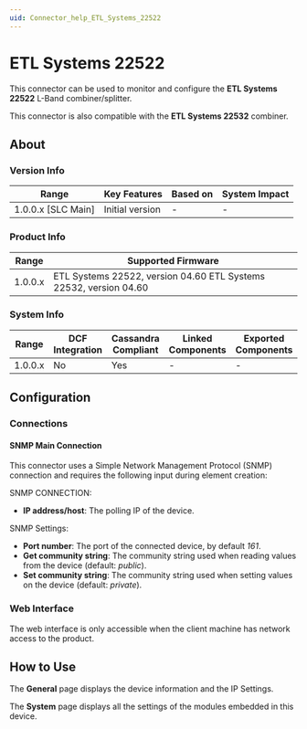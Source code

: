 ```yaml
---
uid: Connector_help_ETL_Systems_22522
---
```


# ETL Systems 22522

This connector can be used to monitor and configure the **ETL Systems 22522** L-Band combiner/splitter.

This connector is also compatible with the **ETL Systems 22532** combiner.

## About

### Version Info

| Range                | Key Features     | Based on     | System Impact     |
|----------------------|------------------|--------------|-------------------|
| 1.0.0.x \[SLC Main\] | Initial version  | \-           | \-                |

### Product Info

| **Range** | **Supported Firmware**                                            |
|-----------|-------------------------------------------------------------------|
| 1.0.0.x   | ETL Systems 22522, version 04.60 ETL Systems 22532, version 04.60 |

### System Info

| Range     | DCF Integration     | Cassandra Compliant     | Linked Components     | Exported Components     |
|-----------|---------------------|-------------------------|-----------------------|-------------------------|
| 1.0.0.x   | No                  | Yes                     | \-                    | \-                      |

## Configuration

### Connections

#### SNMP Main Connection

This connector uses a Simple Network Management Protocol (SNMP) connection and requires the following input during element creation:

SNMP CONNECTION:

- **IP address/host**: The polling IP of the device.

SNMP Settings:

- **Port number**: The port of the connected device, by default *161*.
- **Get community string**: The community string used when reading values from the device (default: *public*).
- **Set community string**: The community string used when setting values on the device (default: *private*).

### Web Interface

The web interface is only accessible when the client machine has network access to the product.

## How to Use

The **General** page displays the device information and the IP Settings.

The **System** page displays all the settings of the modules embedded in this device.

